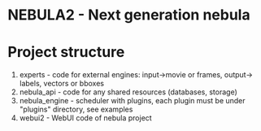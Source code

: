 #     NEBULA2 - Next generation nebula 
#       Project structure
1) experts - code for external engines: input->movie or frames, output-> labels, vectors or bboxes
2) nebula_api - code for any shared resources (databases, storage)
3) nebula_engine - scheduler with plugins, each plugin must be under "plugins" directory, see examples
4) webui2 - WebUI code of nebula project

